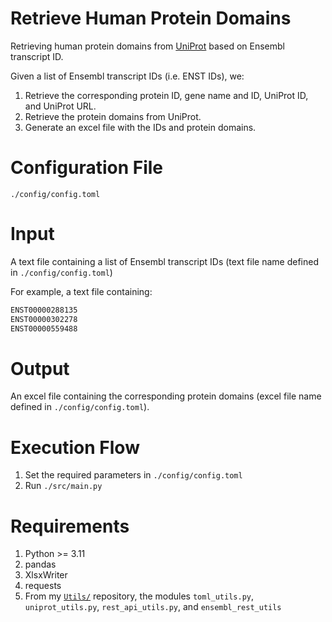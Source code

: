# Retrieve Human Protein Domains

Retrieving human protein domains from [UniProt](https://www.uniprot.org) based on Ensembl transcript ID.

Given a list of Ensembl transcript IDs (i.e. ENST IDs), we:
1. Retrieve the corresponding protein ID, gene name and ID, UniProt ID, and UniProt URL.
1. Retrieve the protein domains from UniProt.
1. Generate an excel file with the IDs and protein domains.


# Configuration File
`./config/config.toml`

# Input
A text file containing a list of Ensembl transcript IDs (text file name defined in `./config/config.toml`)

For example, a text file containing:
```python 
ENST00000288135
ENST00000302278
ENST00000559488
```

# Output
An excel file containing the corresponding protein domains (excel file name defined in `./config/config.toml`).

# Execution Flow
1. Set the required parameters in `./config/config.toml`
1. Run `./src/main.py`

# Requirements
1. Python >= 3.11
1. pandas
1. XlsxWriter
1. requests
1. From my [`Utils/`](https://github.com/yoramzarai/Utils) repository, the modules `toml_utils.py`, `uniprot_utils.py`, `rest_api_utils.py`, and `ensembl_rest_utils`

